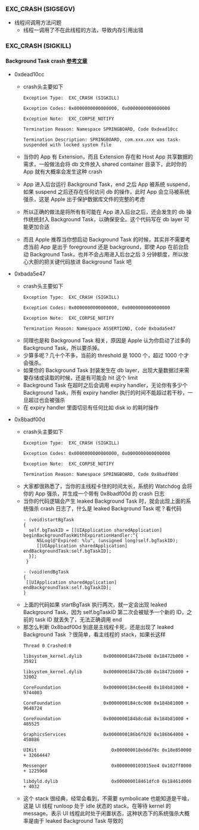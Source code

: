 ###  EXC_CRASH (SIGSEGV) 
 - 线程间调用方法问题
   - 线程一调用了不在此线程的方法，导致内存引用出错 

### EXC_CRASH (SIGKILL)
####  Background Task crash [参考文章](http://www.cocoachina.com/ios/20180911/24864.html)
 - 0xdead10cc
   - crash头主要如下
      ```
      Exception Type:  EXC_CRASH (SIGKILL)

      Exception Codes: 0x0000000000000000, 0x0000000000000000

      Exception Note:  EXC_CORPSE_NOTIFY

      Termination Reason: Namespace SPRINGBOARD, Code 0xdead10cc

      Termination Description: SPRINGBOARD, com.xxx.xxx was task-suspended with locked system file
      ```
  
    - 当你的 App 有 Extension，而且 Extension 存在和 Host App 共享数据的需求，一般做法会将 db 文件放入 shared container 目录下，此时你的 App 就有大概率会发生这种 crash
    - App 进入后台运行 Background Task，end 之后 App 被系统 suspend，如果 suspend 之后还存在任何访问 db 的操作，此时 App 会立马被系统强杀，这是 Apple 出于保护数据库文件的完整的考虑
    - 所以正确的做法是将所有有可能在 App 进入后台之后，还会发生的 db 操作统统封入 Background Task，以确保安全。这个代码写在 db layer 可能更加合适
    - 而且 Apple 推荐当你想启动 Background Task 的时候，其实并不需要考虑当前 App 是出于 foreground 还是 background，即使 App 在前台启动 Background Task，也并不会占用进入后台之后 3 分钟额度，所以放心大胆的把关键代码放进 Background Task 吧
 - 0xbada5e47
   - crash头主要如下
       ```
       Exception Type:  EXC_CRASH (SIGKILL)

       Exception Codes: 0x0000000000000000, 0x0000000000000000

       Exception Note:  EXC_CORPSE_NOTIFY

       Termination Reason: Namespace ASSERTIOND, Code 0xbada5e47
       ```
   - 同理也是和 Background Task 相关，原因是 Apple 认为你启动了过多的 Background Task，所以要杀掉。
   - 少算多呢？几十个不多，当前的 threshold 是 1000 个，超过 1000 个才会强杀。
   - 如果你的 Background Task 封装发生在 db layer，出现大量数据过来需要存储或读取的时候，还是有可能会 hit 这个 limit
   - Background Task 在超时之后会调用 expiry handler，无论你有多少个 Background Task，所有 expiry handler 执行的时间不能超过若干秒，一旦超过也会被强杀
   - 在 expiry handler 里面切忌有任何比如 disk io 的耗时操作
   
 - 0x8badf00d
    - crash头主要如下
       ```
       Exception Type:  EXC_CRASH (SIGKILL)

       Exception Codes: 0x0000000000000000, 0x0000000000000000

       Exception Note:  EXC_CORPSE_NOTIFY

       Termination Reason: Namespace SPRINGBOARD, Code 0x8badf00d
       ```
    - 大家都很熟悉了，当你的主线程卡住的时间太长，系统的 Watchdog 会将你的 App 强杀，并生成一个带有 0x8badf00d 的 crash 日志
    - 当你的代码逻辑会产生 leaked Background Task 时，就会出现上面的系统强杀 crash 日志了，什么是 leaked Background Task 呢？看代码
       ```objc
       - (void)startBgTask
       {
         self.bgTaskID = [[UIApplication sharedApplication] beginBackgroundTaskWithExpirationHandler:^{
            NSLog(@"Expired: %lu", (unsigned long)self.bgTaskID);
            [[UIApplication sharedApplication] endBackgroundTask:self.bgTaskID];
         }];
        }

       - (void)endBgTask
       {
        [[UIApplication sharedApplication] endBackgroundTask:self.bgTaskID];
       }
       ```
     - 上面的代码如果 startBgTask 执行两次，就一定会出现 leaked Background Task，因为 self.bgTaskID 第二次会被赋予一个新的 ID，之前的 task ID 就丢失了，无法正确调用 end
     - 那怎么判断 0x8badf00d 到底是主线程卡死，还是出现了 leaked Background Task ？很简单，看主线程的 stack，如果长这样
       ```
       Thread 0 Crashed:0   

       libsystem_kernel.dylib        0x000000018472be08 0x18472b000 + 35921   

       libsystem_kernel.dylib        0x000000018472bc80 0x18472b000 + 32002   

       CoreFoundation                0x0000000184c6ee40 0x184b81000 + 9744003   

       CoreFoundation                0x0000000184c6c908 0x184b81000 + 9648724   

       CoreFoundation                0x0000000184b8cda8 0x184b81000 + 485525   

       GraphicsServices              0x0000000186b6f020 0x186b64000 + 450886   

       UIKit                         	0x000000018eb6d78c 0x18e850000 + 32664447   

       Messenger                     	0x0000000103015ee4 0x102ff8000 + 1225968   

       libdyld.dylib                 	0x000000018461dfc0 0x18461d000 + 4032
       ```
      - 这个 stack 很经典，经常会看到，不需要 symbolicate 也能知道是干啥，这是 UI 线程 runloop 处于 idle 状态的 stack，在等待 kernel 的 message。表示 UI 线程此时处于闲置状态，这种状态下的系统强杀大概率是由于 leaked Background Task 导致的
 
